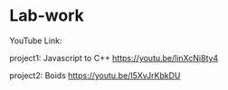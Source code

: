 # Lab-work

YouTube Link:   

project1: Javascript to C++  https://youtu.be/linXcNi8ty4 

project2: Boids  https://youtu.be/I5XvJrKbkDU


